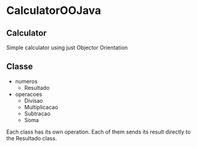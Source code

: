 # CalculatorOOJava

<h2>Calculator</h2>
    <p>Simple calculator using just Objector Orientation</p>
    <h2>Classe</h2>
    <ul>
        <li>numeros
            <ul type="circle">
                <li>Resultado</li>
            </ul>
        </li>
        <li>operacoes
            <ul type="circle">
                <li>Divisao</li>
                <li>Multiplicacao</li>
                <li>Subtracao</li>
                <li>Soma</li>
            </ul>
        </li>
    </ul>
    <p>Each class has its own operation. Each of them sends its result directly to the Resultado class.</p>
